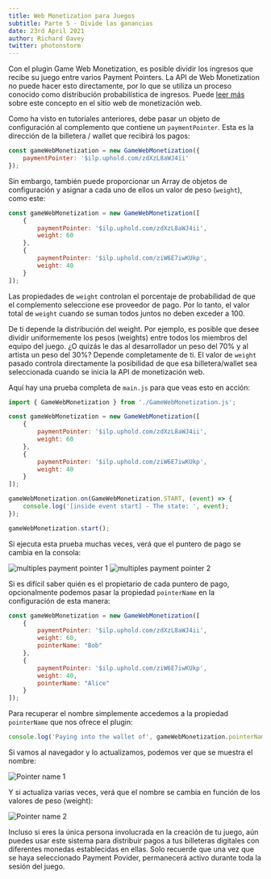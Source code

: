 ```yaml
---
title: Web Monetization para Juegos
subtitle: Parte 5 - Divide las ganancias
date: 23rd April 2021
author: Richard Davey
twitter: photonstorm
---
```


Con el plugin Game Web Monetization, es posible dividir los ingresos que recibe su juego entre varios Payment Pointers. La API de Web Monetization no puede hacer esto directamente, por lo que se utiliza un proceso conocido como distribución probabilística de ingresos. Puede [leer más](https://webmonetization.org/docs/probabilistic-rev-sharing) sobre este concepto en el sitio web de monetización web.

Como ha visto en tutoriales anteriores, debe pasar un objeto de configuración al complemento que contiene un `paymentPointer`. Esta es la dirección de la billetera / wallet que recibirá los pagos:

```javascript
const gameWebMonetization = new GameWebMonetization({
    paymentPointer: '$ilp.uphold.com/zdXzL8aWJ4ii'
});
```

Sin embargo, también puede proporcionar un Array de objetos de configuración y asignar a cada uno de ellos un valor de peso (`weight`), como este:

```javascript
const gameWebMonetization = new GameWebMonetization([
    {
        paymentPointer: '$ilp.uphold.com/zdXzL8aWJ4ii',
        weight: 60
    },
    {
        paymentPointer: '$ilp.uphold.com/ziW6E7iwKUkp',
        weight: 40
    }
]);
```

Las propiedades de `weight` controlan el porcentaje de probabilidad de que el complemento seleccione ese proveedor de pago. Por lo tanto, el valor total de `weight` cuando se suman todos juntos no deben exceder a 100.

De ti depende la distribución del weight. Por ejemplo, es posible que desee dividir uniformemente los pesos (weights) entre todos los miembros del equipo del juego. ¿O quizás le das al desarrollador un peso del 70% y al artista un peso del 30%? Depende completamente de ti. El valor de `weight` pasado controla directamente la posibilidad de que esa billetera/wallet sea seleccionada cuando se inicia la API de monetización web.

Aquí hay una prueba completa de `main.js` para que veas esto en acción:

```javascript
import { GameWebMonetization } from './GameWebMonetization.js';

const gameWebMonetization = new GameWebMonetization([
    {
        paymentPointer: '$ilp.uphold.com/zdXzL8aWJ4ii',
        weight: 60
    },
    {
        paymentPointer: '$ilp.uphold.com/ziW6E7iwKUkp',
        weight: 40
    }
]);

gameWebMonetization.on(GameWebMonetization.START, (event) => {
    console.log('[inside event start] - The state: ', event);
});

gameWebMonetization.start();
```

Si ejecuta esta prueba muchas veces, verá que el puntero de pago se cambia en la consola:

![multiples payment pointer 1](part4/1-multiple-payment-pointers1.png)
![multiples payment pointer 2](part4/2-multiple-payment-pointers2.png)

Si es difícil saber quién es el propietario de cada puntero de pago, opcionalmente podemos pasar la propiedad `pointerName` en la configuración de esta manera:

```javascript
const gameWebMonetization = new GameWebMonetization([
    {
        paymentPointer: '$ilp.uphold.com/zdXzL8aWJ4ii',
        weight: 60,
        pointerName: "Bob"
    },
    {
        paymentPointer: '$ilp.uphold.com/ziW6E7iwKUkp',
        weight: 40,
        pointerName: "Alice"
    }
]);
```
Para recuperar el nombre simplemente accedemos a la propiedad `pointerName` que nos ofrece el plugin:

```javascript
console.log('Paying into the wallet of', gameWebMonetization.pointerName);
```

Si vamos al navegador y lo actualizamos, podemos ver que se muestra el nombre:

![Pointer name 1](part4/3-pointer-name1.png)

Y si actualiza varias veces, verá que el nombre se cambia en función de los valores de peso (weight):

![Pointer name 2](part4/4-pointer-name2.png)

Incluso si eres la única persona involucrada en la creación de tu juego, aún puedes usar este sistema para distribuir pagos a tus billeteras digitales con diferentes monedas establecidas en ellas. Solo recuerde que una vez que se haya seleccionado Payment Povider, permanecerá activo durante toda la sesión del juego.